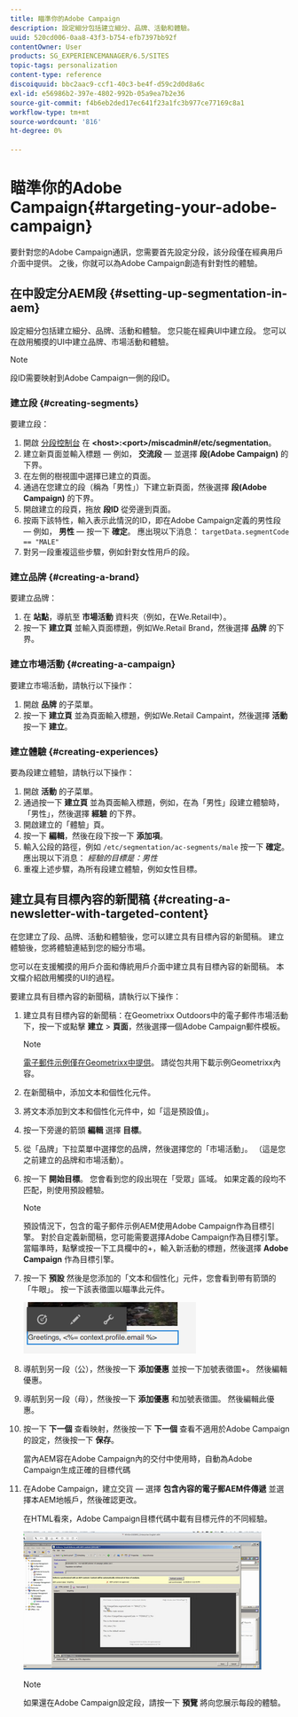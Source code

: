 ```yaml
---
title: 瞄準你的Adobe Campaign
description: 設定細分包括建立細分、品牌、活動和體驗。
uuid: 520cd006-0aa8-43f3-b754-efb7397bb92f
contentOwner: User
products: SG_EXPERIENCEMANAGER/6.5/SITES
topic-tags: personalization
content-type: reference
discoiquuid: bbc2aac9-ccf1-40c3-be4f-d59c2d0d8a6c
exl-id: e56986b2-397e-4802-992b-05a9ea7b2e36
source-git-commit: f4b6eb2ded17ec641f23a1fc3b977ce77169c8a1
workflow-type: tm+mt
source-wordcount: '816'
ht-degree: 0%

---
```


# 瞄準你的Adobe Campaign{#targeting-your-adobe-campaign}

要針對您的Adobe Campaign通訊，您需要首先設定分段，該分段僅在經典用戶介面中提供。 之後，你就可以為Adobe Campaign創造有針對性的體驗。

## 在中設定分AEM段 {#setting-up-segmentation-in-aem}

設定細分包括建立細分、品牌、活動和體驗。 您只能在經典UI中建立段。 您可以在啟用觸摸的UI中建立品牌、市場活動和體驗。

>[!NOTE]
>
>段ID需要映射到Adobe Campaign一側的段ID。

### 建立段 {#creating-segments}

要建立段：

1. 開啟 [分段控制台](http://localhost:4502/miscadmin#/etc/segmentation) 在 **&lt;host>:&lt;port>/miscadmin#/etc/segmentation**。
1. 建立新頁面並輸入標題 — 例如， **交流段**  — 並選擇 **段(Adobe Campaign)** 的下界。
1. 在左側的樹視圖中選擇已建立的頁面。
1. 通過在您建立的段（稱為「男性」）下建立新頁面，然後選擇 **段(Adobe Campaign)** 的下界。
1. 開啟建立的段頁，拖放 **段ID** 從旁邊到頁面。
1. 按兩下該特性，輸入表示此情況的ID，即在Adobe Campaign定義的男性段 — 例如， **男性**  — 按一下 **確定**。 應出現以下消息： `targetData.segmentCode == "MALE"`
1. 對另一段重複這些步驟，例如針對女性用戶的段。

### 建立品牌 {#creating-a-brand}

要建立品牌：

1. 在 **站點**，導航至 **市場活動** 資料夾（例如，在We.Retail中）。
1. 按一下 **建立頁** 並輸入頁面標題，例如We.Retail Brand，然後選擇 **品牌** 的下界。

### 建立市場活動 {#creating-a-campaign}

要建立市場活動，請執行以下操作：

1. 開啟 **品牌** 的子菜單。
1. 按一下 **建立頁** 並為頁面輸入標題，例如We.Retail Campaint，然後選擇 **活動** 按一下 **建立**。

### 建立體驗 {#creating-experiences}

要為段建立體驗，請執行以下操作：

1. 開啟 **活動** 的子菜單。
1. 通過按一下 **建立頁** 並為頁面輸入標題，例如，在為「男性」段建立體驗時，「男性」，然後選擇 **經驗** 的下界。
1. 開啟建立的「體驗」頁。
1. 按一下 **編輯**，然後在段下按一下 **添加項**。
1. 輸入公段的路徑，例如 `/etc/segmentation/ac-segments/male` 按一下 **確定**。 應出現以下消息： *經驗的目標是：男性*
1. 重複上述步驟，為所有段建立體驗，例如女性目標。

## 建立具有目標內容的新聞稿 {#creating-a-newsletter-with-targeted-content}

在您建立了段、品牌、活動和體驗後，您可以建立具有目標內容的新聞稿。 建立體驗後，您將體驗連結到您的細分市場。

您可以在支援觸摸的用戶介面和傳統用戶介面中建立具有目標內容的新聞稿。 本文檔介紹啟用觸摸的UI的過程。

要建立具有目標內容的新聞稿，請執行以下操作：

1. 建立具有目標內容的新聞稿：在Geometrixx Outdoors中的電子郵件市場活動下，按一下或點擊 **建立** > **頁面**，然後選擇一個Adobe Campaign郵件模板。

   >[!NOTE]
   >
   >[電子郵件示例僅在Geometrixx中提供](/help/sites-developing/we-retail.md#weretail)。 請從包共用下載示例Geometrixx內容。

1. 在新聞稿中，添加文本和個性化元件。
1. 將文本添加到文本和個性化元件中，如「這是預設值」。
1. 按一下旁邊的箭頭 **編輯** 選擇 **目標**。
1. 從「品牌」下拉菜單中選擇您的品牌，然後選擇您的「市場活動」。 （這是您之前建立的品牌和市場活動）。
1. 按一下 **開始目標**。 您會看到您的段出現在「受眾」區域。 如果定義的段均不匹配，則使用預設體驗。

   >[!NOTE]
   >
   >預設情況下，包含的電子郵件示例AEM使用Adobe Campaign作為目標引擎。 對於自定義新聞稿，您可能需要選擇Adobe Campaign作為目標引擎。 當瞄準時，點擊或按一下工具欄中的+，輸入新活動的標題，然後選擇 **Adobe Campaign** 作為目標引擎。

1. 按一下 **預設** 然後是您添加的「文本和個性化」元件，您會看到帶有箭頭的「牛眼」。 按一下該表徵圖以瞄準此元件。

   ![chlimage_1-165](assets/chlimage_1-165.png)

1. 導航到另一段（公），然後按一下 **添加優惠** 並按一下加號表徵圖+。 然後編輯優惠。
1. 導航到另一段（母），然後按一下 **添加優惠** 和加號表徵圖。 然後編輯此優惠。
1. 按一下 **下一個** 查看映射，然後按一下 **下一個** 查看不適用於Adobe Campaign的設定，然後按一下 **保存**。

   當內AEM容在Adobe Campaign內的交付中使用時，自動為Adobe Campaign生成正確的目標代碼

1. 在Adobe Campaign，建立交貨 — 選擇 **包含內容的電子郵AEM件傳遞** 並選擇本AEM地帳戶，然後確認更改。

   在HTML看來，Adobe Campaign目標代碼中載有目標元件的不同經驗。

   ![chlimage_1-166](assets/chlimage_1-166.png)

   >[!NOTE]
   >
   >如果還在Adobe Campaign設定段，請按一下 **預覽** 將向您展示每段的體驗。

